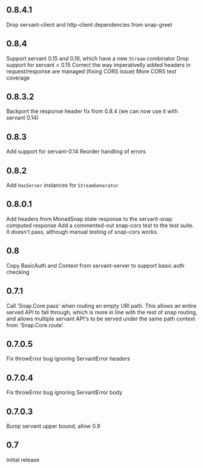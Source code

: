 0.8.4.1
-----

Drop servant-client and http-client dependencies from snap-greet


0.8.4
-----

Support servant 0.15 and 0.16, which have a new `Stream` combinator
Drop support for servant < 0.15
Correct the way imperativelly added headers in request/response are managed (fixing CORS issue)
More CORS test coverage


0.8.3.2
-----

Backport the response header fix from 0.8.4 (we can now use it with servant 0.14)


0.8.3
-----

Add support for servant-0.14
Reorder handling of errors

0.8.2
------

Add `HasServer` instances for `StreamGenerator`


0.8.0.1
-------

Add headers from MonadSnap state response to the servant-snap computed response
Add a commented-out snap-cors test to the test suite. It doesn't pass, although
manual testing of snap-cors works.

0.8
-------

Copy BasicAuth and Context from servant-server to support basic auth checking

0.7.1
-------

Call 'Snap.Core.pass' when routing an empty URI path. This allows an entire
served API to fall through, which is more in line with the rest of snap routing,
and allows multiple servant API's to be served under the same path context
from 'Snap.Core.route'.

0.7.0.5
-------

Fix throwError bug ignoring ServantError headers

0.7.0.4
-------

Fix throwError bug ignoring ServantError body

0.7.0.3
-------

Bump servant upper bound, allow 0.9

0.7
----

Initial release
